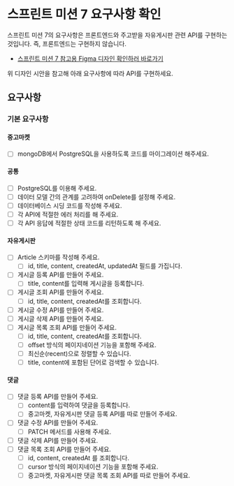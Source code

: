 # 스프린트 미션 7 요구사항 확인

스프린트 미션 7의 요구사항은 프론트엔드와 주고받을 자유게시판 관련 API를 구현하는 것입니다. 즉, 프론트엔드는 구현하지 않습니다.

- [스프린트 미션 7 참고용 Figma 디자인 확인하러 바로가기](https://www.figma.com/design/EWfmnBJU3fdkeHKyYBQW6L/%5B%EC%88%98%EA%B0%95%EC%83%9D-%EA%B3%B5%EC%9C%A0%EC%9A%A9%5D-%ED%8C%90%EB%8B%A4%EB%A7%88%EC%BC%93?node-id=5492-5321&t=yfSzvX7ae9uyYfRK-1)

위 디자인 시안을 참고해 아래 요구사항에 따라 API를 구현하세요.

## 요구사항

### 기본 요구사항

#### 중고마켓

- [ ] mongoDB에서 PostgreSQL을 사용하도록 코드를 마이그레이션 해주세요.

#### 공통

- [ ] PostgreSQL를 이용해 주세요.
- [ ] 데이터 모델 간의 관계를 고려하여 onDelete를 설정해 주세요.
- [ ] 데이터베이스 시딩 코드를 작성해 주세요.
- [ ] 각 API에 적절한 에러 처리를 해 주세요.
- [ ] 각 API 응답에 적절한 상태 코드를 리턴하도록 해 주세요.

#### 자유게시판

- [ ] Article 스키마를 작성해 주세요.
	- [ ] id, title, content, createdAt, updatedAt 필드를 가집니다.
- [ ] 게시글 등록 API를 만들어 주세요.
	- [ ] title, content를 입력해 게시글을 등록합니다.
- [ ] 게시글 조회 API를 만들어 주세요.
	- [ ] id, title, content, createdAt를 조회합니다.
- [ ] 게시글 수정 API를 만들어 주세요.
- [ ] 게시글 삭제 API를 만들어 주세요.
- [ ] 게시글 목록 조회 API를 만들어 주세요.
	- [ ] id, title, content, createdAt를 조회합니다.
	- [ ] offset 방식의 페이지네이션 기능을 포함해 주세요.
	- [ ] 최신순(recent)으로 정렬할 수 있습니다.
	- [ ] title, content에 포함된 단어로 검색할 수 있습니다.

#### 댓글

- [ ] 댓글 등록 API를 만들어 주세요.
	- [ ] content를 입력하여 댓글을 등록합니다.
	- [ ] 중고마켓, 자유게시판 댓글 등록 API를 따로 만들어 주세요.
- [ ] 댓글 수정 API를 만들어 주세요.
	- [ ] PATCH 메서드를 사용해 주세요.
- [ ] 댓글 삭제 API를 만들어 주세요.
- [ ] 댓글 목록 조회 API를 만들어 주세요.
	- [ ] id, content, createdAt 를 조회합니다.
	- [ ] cursor 방식의 페이지네이션 기능을 포함해 주세요.
	- [ ] 중고마켓, 자유게시판 댓글 목록 조회 API를 따로 만들어 주세요.